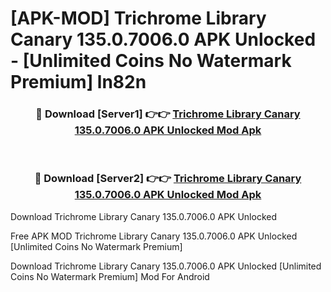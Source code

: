 # [APK-MOD] Trichrome Library Canary 135.0.7006.0 APK Unlocked - [Unlimited Coins No Watermark Premium] ln82n



<div align="center">
<h3>🔴 Download [Server1] 👉👉 <a href="https://momento.my/?title=Trichrome_Library_Canary_135.0.7006.0_APK_Unlocked">Trichrome Library Canary 135.0.7006.0 APK Unlocked Mod Apk</a></h3><br>

<h3>🔴 Download [Server2] 👉👉 <a href="https://momento.my/?title=Trichrome_Library_Canary_135.0.7006.0_APK_Unlocked">Trichrome Library Canary 135.0.7006.0 APK Unlocked Mod Apk</a></h3>
</div>



Download Trichrome Library Canary 135.0.7006.0 APK Unlocked 

Free APK MOD Trichrome Library Canary 135.0.7006.0 APK Unlocked [Unlimited Coins No Watermark Premium]

Download Trichrome Library Canary 135.0.7006.0 APK Unlocked [Unlimited Coins No Watermark Premium] Mod For Android
